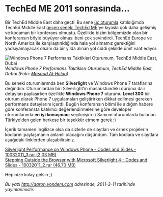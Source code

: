 # TechEd ME 2011 sonrasında...
Bir TechEd Middle East daha geçti! Bu sene [üç
oturumla](http://daron.yondem.com/tr/post/5295172f-0650-44fa-b0b5-cb3973cd96e0)
katıldığımda TechEd Middle East [geçen seneki TechEd
ME](http://daron.yondem.com/tr/post/1c3d0743-2a95-4997-9088-887ed944ff6c)'ye
kıyasla çok daha gelişmiş ve kocaman bir konferans olmuştu. Özellikle
bizim bölgemizde olan bir konferansın böyle büyüyor olması beni çok
sevindirdi. TechEd Europe ve North America ile karşılaştırıldığında hala
yol almamız gerektiğini yadsıyamayacak olsam da bir yılda alınan yol
ciddi şekilde ümit vaat ediyor.

![Windows Phone 7 Performans Taktikleri Oturumum, TechEd Middle East,
Dubai](media/TechEd_ME_2011_sonrasinda/10032011_1.jpg)\
*Windows Phone 7 Performans Taktikleri Oturumum, TechEd Middle East,
Dubai (Foto: [Masoud Al-Helou](http://www.facebook.com/masuodo))*

Bu seneki oturumlarımda ben **Silverlight** ve Windows Phone 7
taraflarına değindim. Oturumlardan biri Silverlight'ın masaüstündeki
duruma dair detayları paylaşırken özellikle **Windows Phone 7** oturumu
**Level 300** bir oturum olarak Phone 7 uygulamaları geliştirirken
dikkat edilmesi gereken performans detaylarını içerdi. Bugün konferansın
bitimi ile aldığım habere göre konferansta katılımcı değerlendirmelerine
göre developer oturumlarında **en iyi konuşmacı** seçilmişim :) Sanırım
oturumlarda bulunan Türkiye'den gelen herkese bir teşekkür etmem gerek
:)

İçerik tamamen İngilizce olsa da sizlerle de slaytları ve örnek
projelerin kodlarını paylaşmanın anlamlı olacağını düşündüm. Tüm kodlara
ve slaytlara aşağıdaki linklerden ulaşabilirsiniz.

[Silverlight Performance on Windows Phone - Codes and Slides -
10032011\_3.rar (2,03
MB)](media/TechEd_ME_2011_sonrasinda/10032011_3.rar)\
 [Stepping Outside the Browser with Microsoft Silverlight 4 - Codes and
Slides - 10032011\_2.rar (46,70
MB)](media/TechEd_ME_2011_sonrasinda/10032011_2.rar)

Hepinize kolay gelsin ;)



*Bu yazi http://daron.yondem.com adresinde, 2011-3-11 tarihinde yayinlanmistir.*
